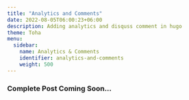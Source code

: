 ```yaml
---
title: "Analytics and Comments"
date: 2022-08-05T06:00:23+06:00
description: Adding analytics and disquss comment in hugo 
theme: Toha
menu:
  sidebar:
    name: Analytics & Comments
    identifier: analytics-and-comments
    weight: 500
---
```


### Complete Post Coming Soon...
